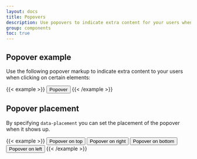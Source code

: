 ```yaml
---
layout: docs
title: Popovers
description: Use popovers to indicate extra content for your users when clicking on an element
group: components
toc: true
---
```


## Popover example

Use the following popover markup to indicate extra content to your users when clicking on certain elements:

{{< example >}}
<button type="button" class="btn btn-secondary btn-sm" data-container="body" data-toggle="popover" title="Popover text" data-content="Vivamus sagittis lacus vel augue laoreet rutrum faucibus.">
    Popover
</button>
{{< /example >}}

## Popover placement

By specifying `data-placement` you can set the placement of the popover when it shows up.

{{< example >}}
<button type="button" class="btn btn-secondary btn-sm" data-container="body" data-toggle="popover" data-placement="top" title="Popover on top" data-content="Vivamus sagittis lacus vel augue laoreet rutrum faucibus.">
    Popover on top
</button>
<button type="button" class="btn btn-secondary btn-sm" data-container="body" data-toggle="popover" data-placement="right" title="Popover on right" data-content="Vivamus sagittis lacus vel augue laoreet rutrum faucibus.">
    Popover on right
</button>
<button type="button" class="btn btn-secondary btn-sm" data-container="body" data-toggle="popover" data-placement="bottom" title="Popover on bottom" data-content="Vivamus
    sagittis lacus vel augue laoreet rutrum faucibus.">
    Popover on bottom
</button>
<button type="button" class="btn btn-secondary btn-sm" data-container="body" data-toggle="popover" data-placement="left" title="Popover on left" data-content="Vivamus sagittis lacus vel augue laoreet rutrum faucibus.">
    Popover on left
</button>
{{< /example >}}

